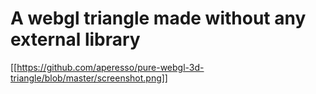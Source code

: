 # A webgl triangle made without any external library

[[https://github.com/aperesso/pure-webgl-3d-triangle/blob/master/screenshot.png]]
